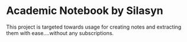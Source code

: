 # Academic Notebook by Silasyn

This project is targeted towards usage for creating notes and extracting them with ease....without any subscriptions.
